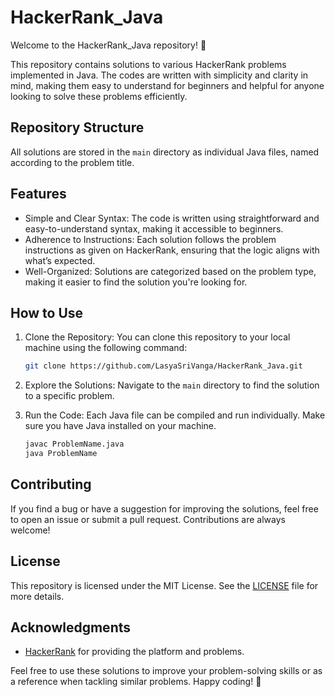 # HackerRank_Java

Welcome to the HackerRank_Java repository! 🚀

This repository contains solutions to various HackerRank problems implemented in Java. The codes are written with simplicity and clarity in mind, making them easy to understand for beginners and helpful for anyone looking to solve these problems efficiently.

## Repository Structure

All solutions are stored in the `main` directory as individual Java files, named according to the problem title.

## Features

- Simple and Clear Syntax: The code is written using straightforward and easy-to-understand syntax, making it accessible to beginners.
- Adherence to Instructions: Each solution follows the problem instructions as given on HackerRank, ensuring that the logic aligns with what’s expected.
- Well-Organized: Solutions are categorized based on the problem type, making it easier to find the solution you're looking for.

## How to Use

1. Clone the Repository: You can clone this repository to your local machine using the following command:
    ```bash
    git clone https://github.com/LasyaSriVanga/HackerRank_Java.git
    ```

2. Explore the Solutions: Navigate to the `main` directory to find the solution to a specific problem.

3. Run the Code: Each Java file can be compiled and run individually. Make sure you have Java installed on your machine.

    ```bash
    javac ProblemName.java
    java ProblemName
    ```

## Contributing

If you find a bug or have a suggestion for improving the solutions, feel free to open an issue or submit a pull request. Contributions are always welcome!

## License

This repository is licensed under the MIT License. See the [LICENSE](LICENSE) file for more details.

## Acknowledgments

- [HackerRank](https://www.hackerrank.com/) for providing the platform and problems.


Feel free to use these solutions to improve your problem-solving skills or as a reference when tackling similar problems. Happy coding! 🎉

